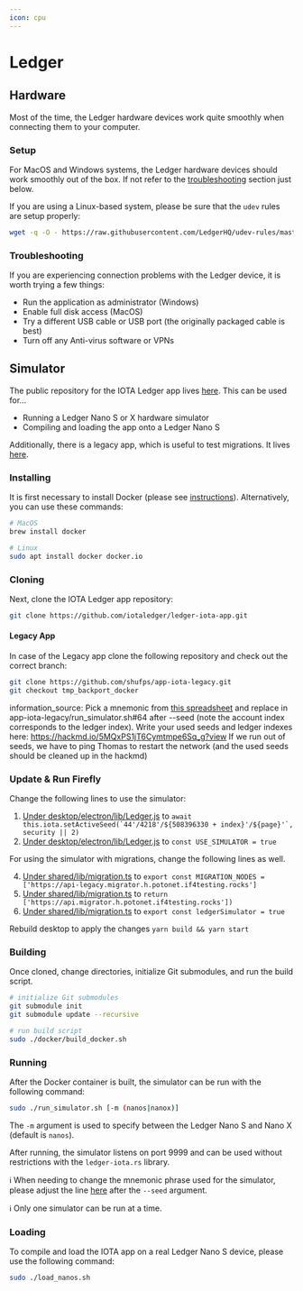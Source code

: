 ```yaml
---
icon: cpu
---
```


# Ledger

## Hardware

Most of the time, the Ledger hardware devices work quite smoothly when connecting them to your computer.

### Setup

For MacOS and Windows systems, the Ledger hardware devices should work smoothly out of the box. If not refer to the [troubleshooting](#troubleshooting) section just below.

If you are using a Linux-based system, please be sure that the `udev` rules are setup properly:

```bash
wget -q -O - https://raw.githubusercontent.com/LedgerHQ/udev-rules/master/add_udev_rules.sh | sudo bash
```

### Troubleshooting

If you are experiencing connection problems with the Ledger device, it is worth trying a few things:

- Run the application as administrator (Windows)
- Enable full disk access (MacOS)
- Try a different USB cable or USB port (the originally packaged cable is best)
- Turn off any Anti-virus software or VPNs

## Simulator

The public repository for the IOTA Ledger app lives [here](https://github.com/iotaledger/ledger-iota-app). This can be used for...

- Running a Ledger Nano S or X hardware simulator
- Compiling and loading the app onto a Ledger Nano S

Additionally, there is a legacy app, which is useful to test migrations. It lives [here](https://github.com/shufps/app-iota-legacy/tree/tmp_backport_docker).

### Installing

It is first necessary to install Docker (please see [instructions](https://docs.docker.com/get-docker/)). Alternatively, you can use these commands:

```bash
# MacOS
brew install docker

# Linux
sudo apt install docker docker.io
```

### Cloning

Next, clone the IOTA Ledger app repository:

```bash
git clone https://github.com/iotaledger/ledger-iota-app.git
```

#### Legacy App

In case of the Legacy app clone the following repository and check out the correct branch:

``` bash
git clone https://github.com/shufps/app-iota-legacy.git
git checkout tmp_backport_docker
```

information_source: Pick a mnemonic from [this spreadsheet](https://docs.google.com/spreadsheets/d/1Z4DoHByYa1b5IoFH-qJz647bie6jA_ZJ3MAI9KHS-WU/edit#gid=701925826) and replace in app-iota-legacy/run_simulator.sh#64 after --seed (note the account index corresponds to the ledger index).
Write your used seeds and ledger indexes here: https://hackmd.io/5MQxPS1jT6Cymtmpe6Sq_g?view
If we run out of seeds, we have to ping Thomas to restart the network (and the used seeds should be cleaned up in the hackmd)

### Update & Run Firefly

Change the following lines to use the simulator:

1) [Under desktop/electron/lib/Ledger.js](https://github.com/iotaledger/firefly/blob/2b2f9db7a4ce6d713a8aa9ed40b719422f4ac722/packages/desktop/electron/lib/Ledger.js#L97) to ```await this.iota.setActiveSeed(`44'/4218'/${508396330 + index}'/${page}'`, security || 2)```
2) [Under desktop/electron/lib/Ledger.js](https://github.com/iotaledger/firefly/blob/2b2f9db7a4ce6d713a8aa9ed40b719422f4ac722/packages/desktop/electron/lib/Ledger.js#L5) to `const USE_SIMULATOR = true`

For using the simulator with migrations, change the following lines as well.

4) [Under shared/lib/migration.ts](https://github.com/iotaledger/firefly/blob/2b2f9db7a4ce6d713a8aa9ed40b719422f4ac722/packages/shared/lib/migration.ts#L35) to `export const MIGRATION_NODES = ['https://api-legacy.migrator.h.potonet.if4testing.rocks']`
5) [Under shared/lib/migration.ts](https://github.com/iotaledger/firefly/blob/2b2f9db7a4ce6d713a8aa9ed40b719422f4ac722/packages/shared/lib/network.ts#L89) to `return ['https://api.migrator.h.potonet.if4testing.rocks'])`
6) [Under shared/lib/migration.ts](https://github.com/iotaledger/firefly/blob/2b2f9db7a4ce6d713a8aa9ed40b719422f4ac722/packages/shared/lib/ledger.ts#L25) to `export const ledgerSimulator = true`

Rebuild desktop to apply the changes `yarn build && yarn start`

### Building

Once cloned, change directories, initialize Git submodules, and run the build script.

```bash
# initialize Git submodules
git submodule init
git submodule update --recursive

# run build script
sudo ./docker/build_docker.sh
```

### Running

After the Docker container is built, the simulator can be run with the following command:

```bash
sudo ./run_simulator.sh [-m (nanos|nanox)]
```

The `-m` argument is used to specify between the Ledger Nano S and Nano X (default is `nanos`).

After running, the simulator listens on port 9999 and can be used without restrictions with the `ledger-iota.rs` library.

:information_source: When needing to change the mnemonic phrase used for the simulator, please adjust the line [here](https://github.com/iotaledger/ledger-iota-app/blob/develop/docker/run_simulator.sh#L64) after the `--seed` argument.

:information_source: Only one simulator can be run at a time.

### Loading

To compile and load the IOTA app on a real Ledger Nano S device, please use the following command:

```bash
sudo ./load_nanos.sh
```
